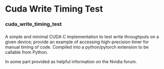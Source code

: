 # Cuda Write Timing Test
### cuda_write_timing_test
###

A simple and minimal CUDA C implementation to test write throughputs on a given device; provide an example of accessing high-precision timer for manual timing of code. Compiled into a python/pytorch extension to be callable from Python. 

In some part provided as helpful information on the Nvidia forum.  